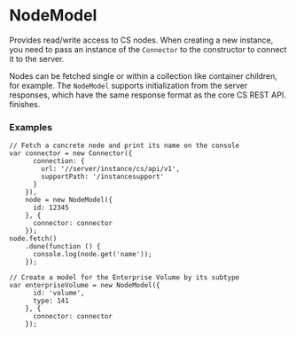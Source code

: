 # NodeModel

Provides read/write access to CS nodes.  When creating a new instance, you
need to pass an instance of the `Connector` to the constructor to connect it
to the server.

Nodes can be fetched single or within a collection like container children,
for example.  The `NodeModel` supports initialization from the server
responses, which have the same response format as the core CS REST API.
finishes.

### Examples

```
// Fetch a concrete node and print its name on the console
var connector = new Connector({
      connection: {
        url: '//server/instance/cs/api/v1',
        supportPath: '/instancesupport'
      }
    }),
    node = new NodeModel({
      id: 12345
    }, {
      connector: connector
    });
node.fetch()
    .done(function () {
      console.log(node.get('name'));
    });

// Create a model for the Enterprise Volume by its subtype
var enterpriseVolume = new NodeModel({
      id: 'volume',
      type: 141
    }, {
      connector: connector
    });
```

